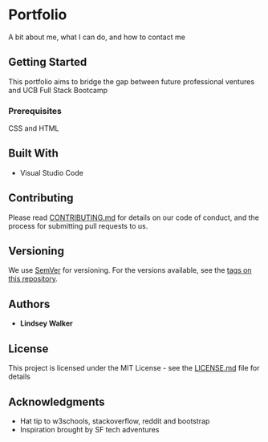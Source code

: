 # Portfolio

A bit about me, what I can do, and how to contact me

## Getting Started

This portfolio aims to bridge the gap between future professional ventures and UCB Full Stack Bootcamp

### Prerequisites

CSS and HTML

## Built With

* Visual Studio Code

## Contributing

Please read [CONTRIBUTING.md](https://gist.github.com/PurpleBooth/b24679402957c63ec426) for details on our code of conduct, and the process for submitting pull requests to us.

## Versioning

We use [SemVer](http://semver.org/) for versioning. For the versions available, see the [tags on this repository](https://github.com/your/project/tags). 

## Authors

* **Lindsey Walker**

## License

This project is licensed under the MIT License - see the [LICENSE.md](LICENSE.md) file for details

## Acknowledgments

* Hat tip to w3schools, stackoverflow, reddit and bootstrap
* Inspiration brought by SF tech adventures

